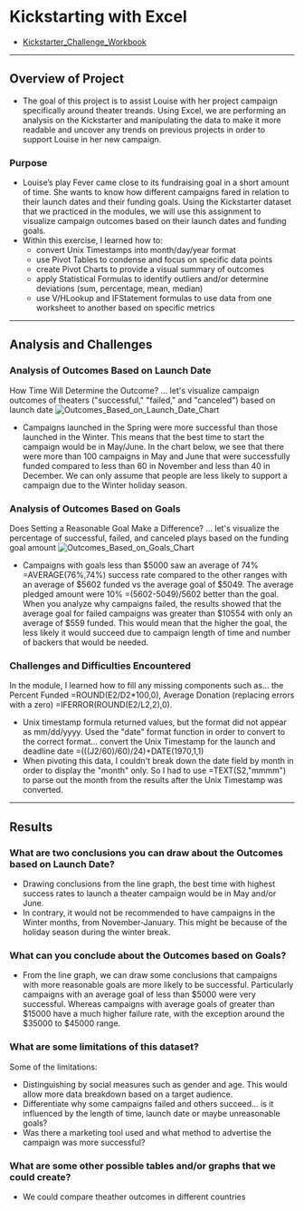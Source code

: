 # Kickstarting with Excel
- [Kickstarter_Challenge_Workbook](path/to/Kickstarter_Challenge.xlxs)
---
## Overview of Project
- The goal of this project is to assist Louise with her project campaign specifically around theater treands. Using Excel, we are performing an analysis on the Kickstarter and manipulating the data to make it more readable and uncover any trends on previous projects in order to support Louise in her new campaign. 
### Purpose
- Louise’s play Fever came close to its fundraising goal in a short amount of time. She wants to know how different campaigns fared in relation to their launch dates and their funding goals. Using the Kickstarter dataset that we practiced in the modules, we will use this assignment to visualize campaign outcomes based on their launch dates and funding goals.
- Within this exercise, I learned how to:
  - convert Unix Timestamps into month/day/year format
  - use Pivot Tables to condense and focus on specific data points 
  - create Pivot Charts to provide a visual summary of outcomes
  - apply Statistical Formulas to identify outliers and/or determine deviations (sum, percentage, mean, median)
  - use V/HLookup and IFStatement formulas to use data from one worksheet to another based on specific metrics
---
## Analysis and Challenges

### Analysis of Outcomes Based on Launch Date
How Time Will Determine the Outcome?
... let's visualize campaign outcomes of theaters ("successful," "failed," and "canceled") based on launch date
![Outcomes_Based_on_Launch_Date_Chart](path/to/image_name.png)
- Campaigns launched in the Spring were more successful than those launched in the Winter. This means that the best time to start the campaign would be in May/June. In the chart below, we see that there were more than 100 campaigns in May and June that were successfully funded compared to less than 60 in November and less than 40 in December. We can only assume that people are less likely to support a campaign due to the Winter holiday season.
### Analysis of Outcomes Based on Goals
Does Setting a Reasonable Goal Make a Difference?
... let's visualize the percentage of successful, failed, and canceled plays based on the funding goal amount
![Outcomes_Based_on_Goals_Chart](path/to/image_name.png)
- Campaigns with goals less than $5000 saw an average of 74% =AVERAGE(76%,74%) success rate compared to the other ranges with an average of $5602 funded vs the average goal of $5049. The average pledged amount were 10% =(5602-5049)/5602 better than the goal. When you analyze why campaigns failed, the results showed that the average goal for failed campaigns was greater than $10554 with only an average of $559 funded. This would mean that the higher the goal, the less likely it would succeed due to campaign length of time and number of backers that would be needed.
### Challenges and Difficulties Encountered
In the module, I learned how to fill any missing components such as... the Percent Funded =ROUND(E2/D2*100,0), Average Donation (replacing errors with a zero) =IFERROR(ROUND(E2/L2,2),0).
  - Unix timestamp formula returned values, but the format did not appear as mm/dd/yyyy. Used the "date" format function in order to convert to the correct format... convert the Unix Timestamp for the launch and deadline date =(((J2/60)/60)/24)+DATE(1970,1,1)
  - When pivoting this data, I couldn't break down the date field by month in order to display the "month" only. So I had to use =TEXT(S2,"mmmm") to parse out the month from the results after the Unix Timestamp was converted.
---
## Results

### What are two conclusions you can draw about the Outcomes based on Launch Date?
  - Drawing conclusions from the line graph, the best time with highest success rates to launch a theater campaign would be in May and/or June. 
  - In contrary, it would not be recommended to have campaigns in the Winter months, from November-January. This might be because of the holiday season during the winter break.
### What can you conclude about the Outcomes based on Goals? 
- From the line graph, we can draw some conclusions that campaigns with more reasonable goals are more likely to be successful. Particularly campaigns with an average goal of less than $5000 were very successful. Whereas campaigns with average goals of greater than $15000 have a much higher failure rate, with the exception around the $35000 to $45000 range. 
### What are some limitations of this dataset?
Some of the limitations:
- Distinguishing by social measures such as gender and age. This would allow more data breakdown based on a target audience.
- Differentiate why some campaigns failed and others succeed... is it influenced by the length of time, launch date or maybe unreasonable goals?
- Was there a marketing tool used and what method to advertise the campaign was more successful?
### What are some other possible tables and/or graphs that we could create?
- We could compare theather outcomes in different countries
